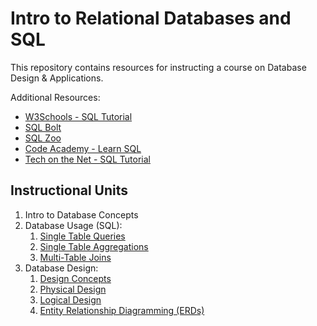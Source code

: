 # Intro to Relational Databases and SQL

This repository contains resources for instructing a course on Database Design & Applications.

Additional Resources:

 + [W3Schools - SQL Tutorial](http://www.w3schools.com/sql/default.asp)
 + [SQL Bolt](http://sqlbolt.com/)
 + [SQL Zoo](http://sqlzoo.net/)
 + [Code Academy - Learn SQL](https://www.codecademy.com/courses/learn-sql)
 + [Tech on the Net - SQL Tutorial](http://www.techonthenet.com/sql/)

## Instructional Units

  1. Intro to Database Concepts
  2. Database Usage (SQL):
     1. [Single Table Queries](/notes/databases/analysis/single-table-sql.md)
     2. [Single Table Aggregations](/notes/databases/analysis/single-table-aggregations.md)
     3. [Multi-Table Joins](/notes/databases/analysis/multi-table-sql.md)
  3. Database Design:
     1. [Design Concepts](/notes/databases/design/concepts.md)
     2. [Physical Design](/notes/databases/design/physical-design.md)
     3. [Logical Design](/notes/databases/design/logical-design.md)
     4. [Entity Relationship Diagramming (ERDs)](/notes/databases/design/entity-relationship-diagramming.md)

